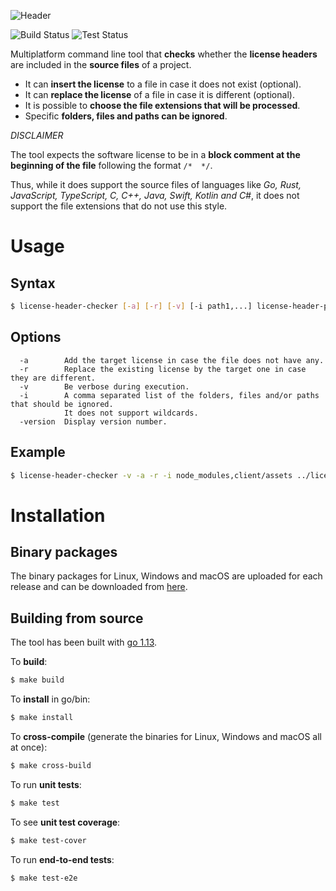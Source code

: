 ![Header](images/header.png)

![Build Status](https://github.com/vogo/license-header-checker/workflows/Build/badge.svg)   ![Test Status](https://github.com/vogo/license-header-checker/workflows/Test/badge.svg)

Multiplatform command line tool that **checks** whether the **license headers** are included in the **source files** of a project.

- It can **insert the license** to a file in case it does not exist (optional).
- It can **replace the license** of a file in case it is different (optional).
- It is possible to **choose the file extensions that will be processed**.
- Specific **folders, files and paths can be ignored**.

_DISCLAIMER_

The tool expects the software license to be in a **block comment at the beginning of the file** following the format `/*  */`. 

Thus, while it does support the source files of languages like *Go, Rust, JavaScript, TypeScript, C, C++, Java, Swift, Kotlin and C#*, it does not support the file extensions that do not use this style.

# Usage

## Syntax

```bash
$ license-header-checker [-a] [-r] [-v] [-i path1,...] license-header-path src-path extensions...
```

## Options

```
  -a        Add the target license in case the file does not have any.
  -r        Replace the existing license by the target one in case they are different.
  -v        Be verbose during execution.
  -i        A comma separated list of the folders, files and/or paths that should be ignored. 
            It does not support wildcards.
  -version  Display version number.
```

## Example

```bash
$ license-header-checker -v -a -r -i node_modules,client/assets ../license_header.txt . js ts
```

# Installation

## Binary packages

The binary packages for Linux, Windows and macOS are uploaded for each release and can be downloaded from [here](https://github.com/vogo/license-header-checker/releases).

## Building from source
The tool has been built with [go 1.13](https://golang.org/doc/devel/release.html#go1.13).

To **build**:

```bash
$ make build
```

To **install** in go/bin:

```bash
$ make install
```

To **cross-compile** (generate the binaries for Linux, Windows and macOS all at once):

```bash
$ make cross-build
```
To run **unit tests**:

```bash
$ make test
```
To see **unit test coverage**:

```bash
$ make test-cover
```
To run **end-to-end tests**:

```bash
$ make test-e2e
```
